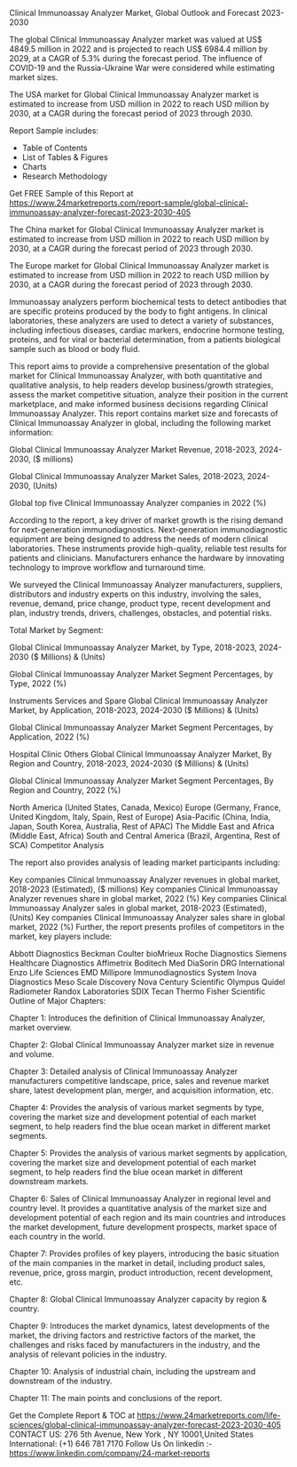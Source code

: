Clinical Immunoassay Analyzer Market, Global Outlook and Forecast 2023-2030

The global Clinical Immunoassay Analyzer market was valued at US$ 4849.5 million in 2022 and is projected to reach US$ 6984.4 million by 2029, at a CAGR of 5.3% during the forecast period. The influence of COVID-19 and the Russia-Ukraine War were considered while estimating market sizes.

The USA market for Global Clinical Immunoassay Analyzer market is estimated to increase from USD million in 2022 to reach USD million by 2030, at a CAGR during the forecast period of 2023 through 2030.

Report Sample includes:
- Table of Contents
- List of Tables & Figures
- Charts
- Research Methodology

Get FREE Sample of this Report at https://www.24marketreports.com/report-sample/global-clinical-immunoassay-analyzer-forecast-2023-2030-405

The China market for Global Clinical Immunoassay Analyzer market is estimated to increase from USD million in 2022 to reach USD million by 2030, at a CAGR during the forecast period of 2023 through 2030.

The Europe market for Global Clinical Immunoassay Analyzer market is estimated to increase from USD million in 2022 to reach USD million by 2030, at a CAGR during the forecast period of 2023 through 2030.

Immunoassay analyzers perform biochemical tests to detect antibodies that are specific proteins produced by the body to fight antigens. In clinical laboratories, these analyzers are used to detect a variety of substances, including infectious diseases, cardiac markers, endocrine hormone testing, proteins, and for viral or bacterial determination, from a patients biological sample such as blood or body fluid.

This report aims to provide a comprehensive presentation of the global market for Clinical Immunoassay Analyzer, with both quantitative and qualitative analysis, to help readers develop business/growth strategies, assess the market competitive situation, analyze their position in the current marketplace, and make informed business decisions regarding Clinical Immunoassay Analyzer. This report contains market size and forecasts of Clinical Immunoassay Analyzer in global, including the following market information:

Global Clinical Immunoassay Analyzer Market Revenue, 2018-2023, 2024-2030, ($ millions)

Global Clinical Immunoassay Analyzer Market Sales, 2018-2023, 2024-2030, (Units)

Global top five Clinical Immunoassay Analyzer companies in 2022 (%)

According to the report, a key driver of market growth is the rising demand for next-generation immunodiagnostics. Next-generation immunodiagnostic equipment are being designed to address the needs of modern clinical laboratories. These instruments provide high-quality, reliable test results for patients and clinicians. Manufacturers enhance the hardware by innovating technology to improve workflow and turnaround time.

We surveyed the Clinical Immunoassay Analyzer manufacturers, suppliers, distributors and industry experts on this industry, involving the sales, revenue, demand, price change, product type, recent development and plan, industry trends, drivers, challenges, obstacles, and potential risks.

Total Market by Segment:

Global Clinical Immunoassay Analyzer Market, by Type, 2018-2023, 2024-2030 ($ Millions) & (Units)

Global Clinical Immunoassay Analyzer Market Segment Percentages, by Type, 2022 (%)

Instruments
Services and Spare
Global Clinical Immunoassay Analyzer Market, by Application, 2018-2023, 2024-2030 ($ Millions) & (Units)

Global Clinical Immunoassay Analyzer Market Segment Percentages, by Application, 2022 (%)

Hospital
Clinic
Others
Global Clinical Immunoassay Analyzer Market, By Region and Country, 2018-2023, 2024-2030 ($ Millions) & (Units)

Global Clinical Immunoassay Analyzer Market Segment Percentages, By Region and Country, 2022 (%)

North America (United States, Canada, Mexico)
Europe (Germany, France, United Kingdom, Italy, Spain, Rest of Europe)
Asia-Pacific (China, India, Japan, South Korea, Australia, Rest of APAC)
The Middle East and Africa (Middle East, Africa)
South and Central America (Brazil, Argentina, Rest of SCA)
Competitor Analysis

The report also provides analysis of leading market participants including:

Key companies Clinical Immunoassay Analyzer revenues in global market, 2018-2023 (Estimated), ($ millions)
Key companies Clinical Immunoassay Analyzer revenues share in global market, 2022 (%)
Key companies Clinical Immunoassay Analyzer sales in global market, 2018-2023 (Estimated), (Units)
Key companies Clinical Immunoassay Analyzer sales share in global market, 2022 (%)
Further, the report presents profiles of competitors in the market, key players include:

Abbott Diagnostics
Beckman Coulter
bioMrieux
Roche Diagnostics
Siemens Healthcare Diagnostics
Affimetrix
Boditech Med
DiaSorin
DRG International
Enzo Life Sciences
EMD Millipore
Immunodiagnostics System
Inova Diagnostics
Meso Scale Discovery
Nova Century Scientific
Olympus
Quidel
Radiometer
Randox Laboratories
SDIX
Tecan
Thermo Fisher Scientific
Outline of Major Chapters:

Chapter 1: Introduces the definition of Clinical Immunoassay Analyzer, market overview.

Chapter 2: Global Clinical Immunoassay Analyzer market size in revenue and volume.

Chapter 3: Detailed analysis of Clinical Immunoassay Analyzer manufacturers competitive landscape, price, sales and revenue market share, latest development plan, merger, and acquisition information, etc.

Chapter 4: Provides the analysis of various market segments by type, covering the market size and development potential of each market segment, to help readers find the blue ocean market in different market segments.

Chapter 5: Provides the analysis of various market segments by application, covering the market size and development potential of each market segment, to help readers find the blue ocean market in different downstream markets.

Chapter 6: Sales of Clinical Immunoassay Analyzer in regional level and country level. It provides a quantitative analysis of the market size and development potential of each region and its main countries and introduces the market development, future development prospects, market space of each country in the world.

Chapter 7: Provides profiles of key players, introducing the basic situation of the main companies in the market in detail, including product sales, revenue, price, gross margin, product introduction, recent development, etc.

Chapter 8: Global Clinical Immunoassay Analyzer capacity by region & country.

Chapter 9: Introduces the market dynamics, latest developments of the market, the driving factors and restrictive factors of the market, the challenges and risks faced by manufacturers in the industry, and the analysis of relevant policies in the industry.

Chapter 10: Analysis of industrial chain, including the upstream and downstream of the industry.

Chapter 11: The main points and conclusions of the report.

Get the Complete Report & TOC at https://www.24marketreports.com/life-sciences/global-clinical-immunoassay-analyzer-forecast-2023-2030-405
CONTACT US:
276 5th Avenue, New York , NY 10001,United States
International: (+1) 646 781 7170
Follow Us On linkedin :- https://www.linkedin.com/company/24-market-reports
